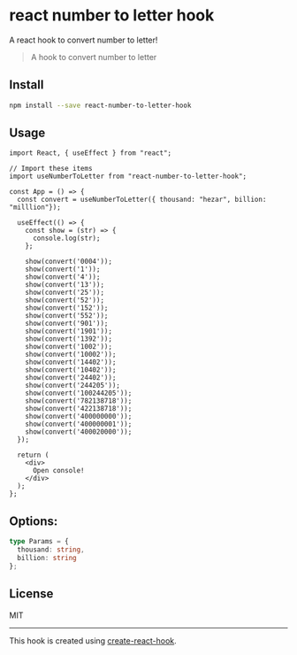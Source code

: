 # react number to letter hook

A react hook to convert number to letter!

> A hook to convert number to letter


## Install

```bash
npm install --save react-number-to-letter-hook
```

## Usage

```tsx
import React, { useEffect } from "react";

// Import these items
import useNumberToLetter from "react-number-to-letter-hook";

const App = () => {
  const convert = useNumberToLetter({ thousand: "hezar", billion: "milllion"});

  useEffect(() => {
    const show = (str) => {
      console.log(str);
    };
  
    show(convert('0004'));
    show(convert('1'));
    show(convert('4'));
    show(convert('13'));
    show(convert('25'));
    show(convert('52'));
    show(convert('152'));
    show(convert('552'));
    show(convert('901'));
    show(convert('1901'));
    show(convert('1392'));
    show(convert('1002'));
    show(convert('10002'));
    show(convert('14402'));
    show(convert('10402'));
    show(convert('24402'));
    show(convert('244205'));
    show(convert('100244205'));
    show(convert('782138718'));
    show(convert('422138718'));
    show(convert('400000000'));
    show(convert('400000001'));
    show(convert('400020000'));
  });

  return (
    <div>
      Open console!
    </div>
  );
};
```

## Options: 

```typescript
type Params = {
  thousand: string,
  billion: string
};

```



## License

MIT

---

This hook is created using [create-react-hook](https://github.com/hermanya/create-react-hook).
